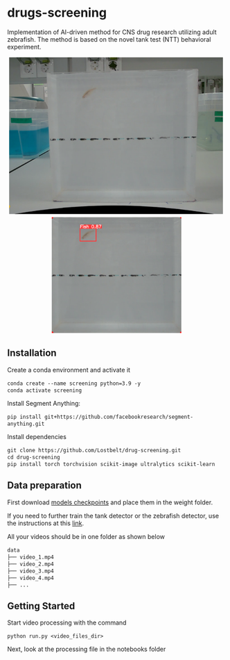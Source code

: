 # drugs-screening

Implementation of AI-driven method for CNS drug research utilizing adult zebrafish. The method is based on the novel tank test (NTT) behavioral experiment.

<div align="center">
  <img src="https://github.com/Lostbelt/drug-screening/blob/main/notebooks/Screenshot_2.png" width="500"/>
</div>

<div align="center">
  <img src="https://github.com/Lostbelt/drug-screening/blob/main/notebooks/Screenshot_1.png" width="300"/>
</div>

## Installation

Create a conda environment and activate it

```
conda create --name screening python=3.9 -y
conda activate screening
```

Install Segment Anything:

```
pip install git+https://github.com/facebookresearch/segment-anything.git
```


Install dependencies

```
git clone https://github.com/Lostbelt/drug-screening.git
cd drug-screening
pip install torch torchvision scikit-image ultralytics scikit-learn
```

## Data preparation

First download [models checkpoints](https://drive.google.com/drive/folders/1Ahy9nWQRqqwMCV9Di8jhIZyxUQmo5NaC?usp=sharing) and place them in the weight folder.

If you need to further train the tank detector or the zebrafish detector, use the instructions at this [link](https://docs.ultralytics.com/datasets/detect/#ultralytics-yolo-format).

All your videos should be in one folder as shown below

```
data
├── video_1.mp4
├── video_2.mp4
├── video_3.mp4
├── video_4.mp4
├── ...
```


## <a name="GettingStarted"></a>Getting Started

Start video processing with the command
```
python run.py <video_files_dir>
```

Next, look at the processing file in the notebooks folder
